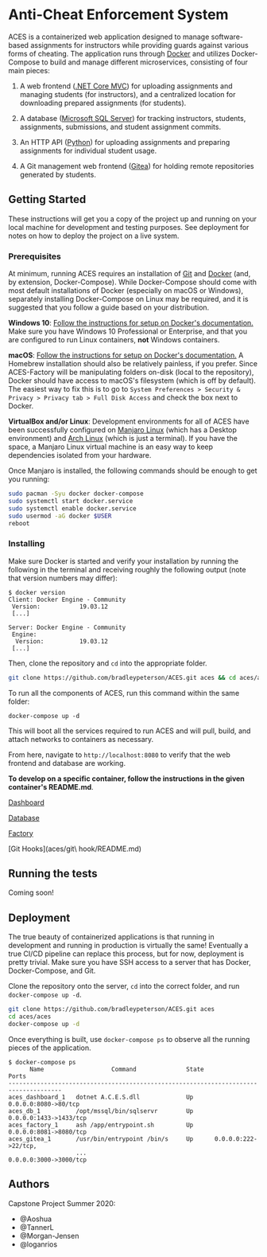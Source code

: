 # Anti-Cheat Enforcement System

ACES is a containerized web application designed to manage software-based assignments for instructors while providing guards against various forms of cheating. The application runs through [Docker](https://www.docker.com/) and utilizes Docker-Compose to build and manage different microservices, consisting of four main pieces:

1. A web frontend ([.NET Core MVC](https://docs.microsoft.com/en-us/aspnet/core/tutorials/first-mvc-app/start-mvc?view=aspnetcore-3.1&tabs=visual-studio
)) for uploading assignments and managing students (for instructors), and a centralized location for downloading prepared assignments (for students).

2. A database ([Microsoft SQL Server](https://www.microsoft.com/en-us/sql-server/sql-server-2019)) for tracking instructors, students, assignments, submissions, and student assignment commits. 

3. An HTTP API ([Python](https://docs.python.org/3/library/http.server.html)) for uploading assignments and preparing assignments for individual student usage.

4. A Git management web frontend ([Gitea](https://gitea.io/en-us/)) for holding remote repositories generated by students.

## Getting Started

These instructions will get you a copy of the project up and running on your local machine for development and testing purposes. See deployment for notes on how to deploy the project on a live system.

### Prerequisites

At minimum, running ACES requires an installation of [Git](https://git-scm.com/) and [Docker](https://docs.docker.com/get-docker/) (and, by extension, Docker-Compose). While Docker-Compose should come with most default installations of Docker (especially on macOS or Windows), separately installing Docker-Compose on Linux may be required, and it is suggested that you follow a guide based on your distribution.

**Windows 10**: [Follow the instructions for setup on Docker's documentation.](https://docs.docker.com/docker-for-windows/install/) Make sure you have Windows 10 Professional or Enterprise, and that you are configured to run Linux containers, **not** Windows containers.

**macOS**: [Follow the instructions for setup on Docker's documentation.](https://docs.docker.com/docker-for-mac/install/) A Homebrew installation should also be relatively painless, if you prefer. Since ACES-Factory will be manipulating folders on-disk (local to the repository), Docker should have access to macOS's filesystem (which is off by default). The easiest way to fix this is to go to `System Preferences > Security & Privacy > Privacy tab > Full Disk Access` and check the box next to Docker.

**VirtualBox and/or Linux**: Development environments for all of ACES have been successfully configured on [Manjaro Linux](https://manjaro.org/) (which has a Desktop environment) and [Arch Linux](https://www.archlinux.org/) (which is just a terminal). If you have the space, a Manjaro Linux virtual machine is an easy way to keep dependencies isolated from your hardware. 

Once Manjaro is installed, the following commands should be enough to get you running:
```bash
sudo pacman -Syu docker docker-compose
sudo systemctl start docker.service
sudo systemctl enable docker.service
sudo usermod -aG docker $USER
reboot
```

### Installing

Make sure Docker is started and verify your installation by running the following in the terminal and receiving roughly the following output (note that version numbers may differ):
```
$ docker version
Client: Docker Engine - Community
 Version:           19.03.12
 [...]

Server: Docker Engine - Community
 Engine:
  Version:          19.03.12
 [...]
```

Then, clone the repository and `cd` into the appropriate folder.
```bash
git clone https://github.com/bradleypeterson/ACES.git aces && cd aces/aces
```

To run all the components of ACES, run this command within the same folder:
```
docker-compose up -d
```

This will boot all the services required to run ACES and will pull, build, and attach networks to containers as necessary.

From here, navigate to `http://localhost:8080` to verify that the web frontend and database are working. 

**To develop on a specific container, follow the instructions in the given container's README.md**.

[Dashboard](aces/dashboard/README.md)

[Database](aces/database/README.md)

[Factory](aces/factory/README.md)

[Git Hooks](aces/git\ hook/README.md)

## Running the tests

Coming soon!

## Deployment

The true beauty of containerized applications is that running in development and running in production is virtually the same! Eventually a true CI/CD pipeline can replace this process, but for now, deployment is pretty trivial. Make sure you have SSH access to a server that has Docker, Docker-Compose, and Git.

Clone the repository onto the server, `cd` into the correct folder, and run `docker-compose up -d`. 

```bash
git clone https://github.com/bradleypeterson/ACES.git aces
cd aces/aces
docker-compose up -d
```

Once everything is built, use `docker-compose ps` to observe all the running pieces of the application.

```
$ docker-compose ps
      Name                   Command              State              Ports
-------------------------------------------------------------------------------------
aces_dashboard_1   dotnet A.C.E.S.dll             Up      0.0.0.0:8080->80/tcp
aces_db_1          /opt/mssql/bin/sqlservr        Up      0.0.0.0:1433->1433/tcp
aces_factory_1     ash /app/entrypoint.sh         Up      0.0.0.0:8081->8080/tcp
aces_gitea_1       /usr/bin/entrypoint /bin/s     Up      0.0.0.0:222->22/tcp,
                   ...                                    0.0.0.0:3000->3000/tcp
```

## Authors

Capstone Project Summer 2020:
* @Aoshua
* @TannerL
* @Morgan-Jensen
* @loganrios

